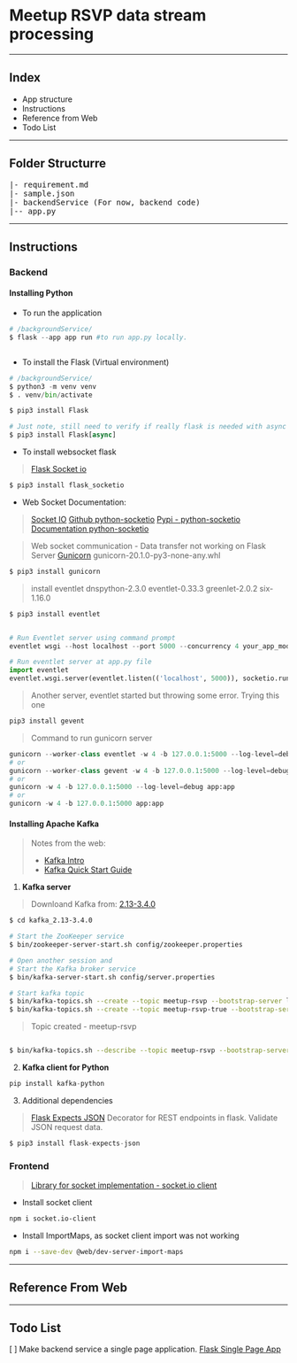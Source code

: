 # Meetup RSVP data stream processing 

___

## Index

- App structure
- Instructions
- Reference from Web
- Todo List
___

## Folder Structurre

<pre>
|- requirement.md
|- sample.json
|- backendService (For now, backend code)
|-- app.py
</pre>

___

## Instructions

### Backend 

#### Installing Python

- To run the application

```python
# /backgroundService/
$ flask --app app run #to run app.py locally. 



```

- To install the Flask (Virtual environment)

```python
# /backgroundService/
$ python3 -m venv venv 
$ . venv/bin/activate

$ pip3 install Flask

# Just note, still need to verify if really flask is needed with async option, Did during troubleshooting the web socket connection
$ pip3 install Flask[async]
```

- To install websocket flask

> [Flask Socket io](https://flask-socketio.readthedocs.io/en/latest/)
```python
$ pip3 install flask_socketio
```

- Web Socket Documentation: 

> [Socket IO](https://socket.io/docs/v4/)
> [Github python-socketio](https://github.com/miguelgrinberg/python-socketio)
> [Pypi - python-socketio](https://pypi.org/project/python-socketio/)
> [Documentation python-socketio](https://python-socketio.readthedocs.io/en/latest/)

> Web socket communication - Data transfer not working on Flask Server
> [Gunicorn](https://flask.palletsprojects.com/en/2.2.x/deploying/gunicorn/)
> gunicorn-20.1.0-py3-none-any.whl

```python
$ pip3 install gunicorn
```
> install eventlet
> dnspython-2.3.0 eventlet-0.33.3 greenlet-2.0.2 six-1.16.0
```python
$ pip3 install eventlet
```

```python

# Run Eventlet server using command prompt
eventlet wsgi --host localhost --port 5000 --concurrency 4 your_app_module:app

# Run eventlet server at app.py file
import eventlet
eventlet.wsgi.server(eventlet.listen(('localhost', 5000)), socketio.run(app))
```

> Another server, eventlet started but throwing some error. Trying this one
```python
pip3 install gevent
```

> Command to run gunicorn server
```python
gunicorn --worker-class eventlet -w 4 -b 127.0.0.1:5000 --log-level=debug app:app
# or
gunicorn --worker-class gevent -w 4 -b 127.0.0.1:5000 --log-level=debug app:app
# or
gunicorn -w 4 -b 127.0.0.1:5000 --log-level=debug app:app
# or 
gunicorn -w 4 -b 127.0.0.1:5000 app:app
```

#### Installing Apache Kafka

> Notes from the web:
>
> - [Kafka Intro](https://kafka.apache.org/intro)
> - [Kafka Quick Start Guide](https://kafka.apache.org/quickstart)

1. <strong>Kafka server</strong>

> Downloand Kafka from: [2.13-3.4.0](https://www.apache.org/dyn/closer.cgi?path=/kafka/3.4.0/kafka_2.13-3.4.0.tgz)
```bash
$ cd kafka_2.13-3.4.0

# Start the ZooKeeper service
$ bin/zookeeper-server-start.sh config/zookeeper.properties

# Open another session and
# Start the Kafka broker service
$ bin/kafka-server-start.sh config/server.properties

# Start kafka topic
$ bin/kafka-topics.sh --create --topic meetup-rsvp --bootstrap-server localhost:9092
$ bin/kafka-topics.sh --create --topic meetup-rsvp-true --bootstrap-server localhost:9092
```

> Topic created - meetup-rsvp

```bash

$ bin/kafka-topics.sh --describe --topic meetup-rsvp --bootstrap-server localhost:9092


```

2. <strong>Kafka client for Python</strong>
```python
pip install kafka-python
```

3. Additional dependencies

> [Flask Expects JSON](https://pypi.org/project/flask-expects-json/) Decorator for REST endpoints in flask. Validate JSON request data.
```python
$ pip3 install flask-expects-json
```

### Frontend

> [Library for socket implementation - socket.io client](https://socket.io/docs/v4/client-initialization/)

- Install socket client
```bash
npm i socket.io-client
```
- Install ImportMaps, as socket client import was not working
```bash
npm i --save-dev @web/dev-server-import-maps
```
___

## Reference From Web

___

## Todo List

[ ] Make backend service a single page application. [Flask Single Page App](https://flask.palletsprojects.com/en/2.2.x/patterns/singlepageapplications/)